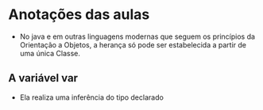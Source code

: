 # Anotações das aulas
- No java e em outras linguagens modernas que seguem os princípios da Orientação a Objetos, a herança só pode ser 
  estabelecida a partir de uma única Classe.

## A variável var
- Ela realiza uma inferência do tipo declarado